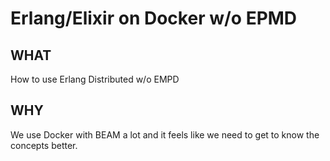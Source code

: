 # Erlang/Elixir on Docker w/o EPMD

## WHAT

How to use Erlang Distributed w/o EMPD

## WHY

We use Docker with BEAM a lot and it feels like we need to get
to know the concepts better.
